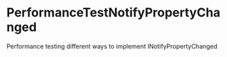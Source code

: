 # PerformanceTestNotifyPropertyChanged
Performance testing different ways to implement INotifyPropertyChanged
